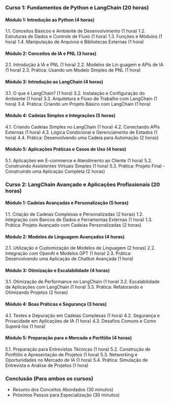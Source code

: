 
### Curso 1: Fundamentos de Python e LangChain (20 horas)

#### Módulo 1: Introdução ao Python (4 horas)
1.1. Conceitos Básicos e Ambiente de Desenvolvimento (1 hora)
1.2. Estruturas de Dados e Controle de Fluxo (1 hora)
1.3. Funções e Módulos (1 hora)
1.4. Manipulação de Arquivos e Bibliotecas Externas (1 hora)

#### Módulo 2: Conceitos de IA e PNL (3 horas)
2.1. Introdução à IA e PNL (1 hora)
2.2. Modelos de Lin	guagem e APIs de IA (1 hora)
2.3. Prática: Usando um Modelo Simples de PNL (1 hora)

#### Módulo 3: Introdução ao LangChain (4 horas)
3.1. O que é LangChain? (1 hora)
3.2. Instalação e Configuração do Ambiente (1 hora)
3.3. Arquitetura e Fluxo de Trabalho com LangChain (1 hora)
3.4. Prática: Criando um Projeto Básico com LangChain (1 hora)

#### Módulo 4: Cadeias Simples e Integrações (5 horas)
4.1. Criando Cadeias Simples no LangChain (1 hora)
4.2. Conectando APIs Externas (1 hora)
4.3. Lógica Condicional e Gerenciamento de Estados (1 hora)
4.4. Prática: Desenvolvendo uma Cadeia para Automação (2 horas)

#### Módulo 5: Aplicações Práticas e Casos de Uso (4 horas)
5.1. Aplicações em E-commerce e Atendimento ao Cliente (1 hora)
5.2. Construindo Assistentes Virtuais Simples (1 hora)
5.3. Prática: Projeto Final - Construindo uma Aplicação Completa (2 horas)

### Curso 2: LangChain Avançado e Aplicações Profissionais (20 horas)

#### Módulo 1: Cadeias Avançadas e Personalização (5 horas)
1.1. Criação de Cadeias Complexas e Personalizadas (2 horas)
1.2. Integração com Bancos de Dados e Ferramentas Externas (1 hora)
1.3. Prática: Projeto Avançado com Cadeias Personalizadas (2 horas)

#### Módulo 2: Modelos de Linguagem Avançados (4 horas)
2.1. Utilização e Customização de Modelos de Linguagem (2 horas)
2.2. Integração com OpenAI e Modelos GPT (1 hora)
2.3. Prática: Desenvolvendo uma Aplicação de Chatbot Avançada (1 hora)

#### Módulo 3: Otimização e Escalabilidade (4 horas)
3.1. Otimização de Performance no LangChain (1 hora)
3.2. Escalabilidade de Aplicações com LangChain (1 hora)
3.3. Prática: Refatorando e Otimizando Projetos (2 horas)

#### Módulo 4: Boas Práticas e Segurança (3 horas)
4.1. Testes e Depuração em Cadeias Complexas (1 hora)
4.2. Segurança e Privacidade em Aplicações de IA (1 hora)
4.3. Desafios Comuns e Como Superá-los (1 hora)

#### Módulo 5: Preparação para o Mercado e Portfólio (4 horas)
5.1. Preparação para Entrevistas Técnicas (1 hora)
5.2. Construção de Portfólio e Apresentação de Projetos (1 hora)
5.3. Networking e Oportunidades no Mercado de IA (1 hora)
5.4. Prática: Simulação de Entrevista e Análise de Projetos (1 hora)

### Conclusão (Para ambos os cursos)
- Resumo dos Conceitos Abordados (30 minutos)
- Próximos Passos para Especialização (30 minutos)